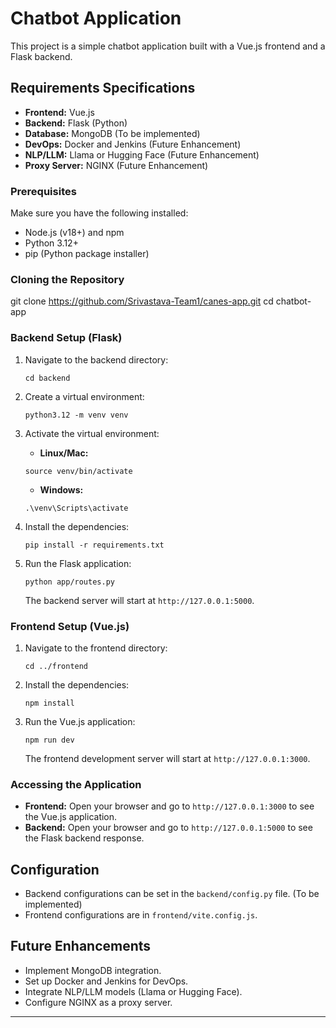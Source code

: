 # Chatbot Application
This project is a simple chatbot application built with a Vue.js frontend and a Flask backend.

## Requirements Specifications
-   **Frontend:** Vue.js
-   **Backend:** Flask (Python)
-   **Database:** MongoDB (To be implemented)
-   **DevOps:** Docker and Jenkins (Future Enhancement)
-   **NLP/LLM:** Llama or Hugging Face (Future Enhancement)
-   **Proxy Server:** NGINX (Future Enhancement)

### Prerequisites
Make sure you have the following installed:

-   Node.js (v18+) and npm
-   Python 3.12+
-   pip (Python package installer)

### Cloning the Repository
git clone https://github.com/Srivastava-Team1/canes-app.git
cd chatbot-app


### Backend Setup (Flask)
1.  Navigate to the backend directory:

    ```
    cd backend
    ```

2.  Create a virtual environment:

    ```
    python3.12 -m venv venv
    ```

3.  Activate the virtual environment:

    -   **Linux/Mac:**

    ```
    source venv/bin/activate
    ```

    -   **Windows:**

    ```
    .\venv\Scripts\activate
    ```

4.  Install the dependencies:

    ```
    pip install -r requirements.txt
    ```

5.  Run the Flask application:

    ```
    python app/routes.py
    ```

    The backend server will start at `http://127.0.0.1:5000`.

### Frontend Setup (Vue.js)
1.  Navigate to the frontend directory:

    ```
    cd ../frontend
    ```

2.  Install the dependencies:

    ```
    npm install
    ```

3.  Run the Vue.js application:

    ```
    npm run dev
    ```

    The frontend development server will start at `http://127.0.0.1:3000`.

### Accessing the Application
-   **Frontend:** Open your browser and go to `http://127.0.0.1:3000` to see the Vue.js application.
-   **Backend:** Open your browser and go to `http://127.0.0.1:5000` to see the Flask backend response.

## Configuration
-   Backend configurations can be set in the `backend/config.py` file.  (To be implemented)
-   Frontend configurations are in `frontend/vite.config.js`.

## Future Enhancements
-   Implement MongoDB integration.
-   Set up Docker and Jenkins for DevOps.
-   Integrate NLP/LLM models (Llama or Hugging Face).
-   Configure NGINX as a proxy server.
---
